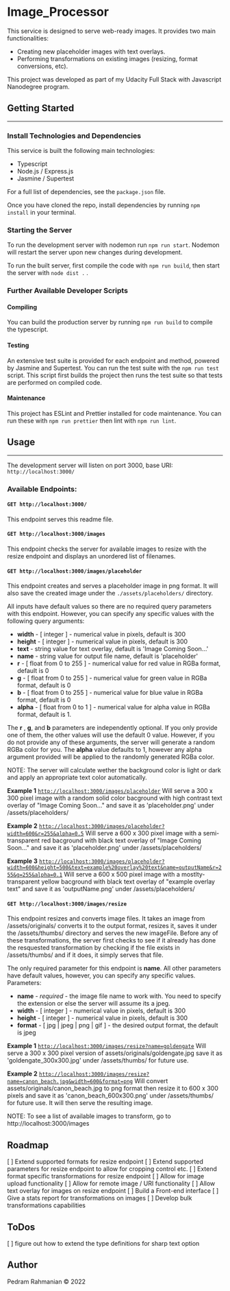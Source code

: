 # Image_Processor

This service is designed to serve web-ready images. It provides two main functionalities:
- Creating new placeholder images with text overlays.
- Performing transformations on existing images (resizing, format conversions, etc).

This project was developed as part of my Udacity Full Stack with Javascript Nanodegree program.


## Getting Started
---

### Install Technologies and Dependencies
This service is built the following main technologies:
* Typescript
* Node.js / Express.js
* Jasmine / Supertest

For a full list of dependencies, see the  `package.json` file.

Once you have cloned the repo, install dependencies by running `npm install` in your terminal.

### Starting the Server
To run the development server with nodemon run `npm run start`. Nodemon will restart the server upon new changes during development.

To run the built server, first compile the code with `npm run build`,
then start the server with `node dist .` .

### Further Available Developer Scripts
#### Compiling
You can build the production server by running `npm run build` to compile the typescript.

#### Testing
An extensive test suite is provided for each endpoint and method, powered by Jasmine and Supertest. You can run the test suite with the `npm run test` script. This script first builds the project then runs the test suite so that tests are performed on compiled code.

#### Maintenance
This project has ESLint and Prettier installed for code maintenance. You can run these with `npm run prettier` then lint with `npm run lint`.


## Usage
---
The development server will listen on port 3000, base URI:
`http://localhost:3000/`

### Available Endpoints:
#### `GET http://localhost:3000/` 
This endpoint serves this readme file.


#### `GET http://localhost:3000/images` 
This endpoint checks the server for available images to resize with the resize endpoint and displays an unordered list of filenames.


#### `GET http://localhost:3000/images/placeholder`
This endpoint creates and serves a placeholder image in png format. It will also save the created image under the `./assets/placeholders/` directory.

All inputs have default values so there are no required query parameters with this endpoint. However, you can specify any specific values with the following query arguments:
* **width** - [ integer ] - numerical value in pixels, default is 300
* **height** - [ integer ] - numerical value in pixels, default is 300
* **text** - string value for text overlay, default is 'Image Coming Soon...'
* **name** - string value for output file name, default is 'placeholder'
* **r** - [ float from 0 to 255 ] - numerical value for red value in RGBa format, default is 0
* **g** - [ float from 0 to 255 ] - numerical value for green value in RGBa format, default is 0
* **b** - [ float from 0 to 255 ] - numerical value for blue value in RGBa format, default is 0
* **alpha** - [ float from 0 to 1 ] - numerical value for alpha value in RGBa format, default is 1.

The **r** , **g**, and **b** parameters are independently optional. If you only provide one of them, the other values will use the default 0 value. However, if you do not provide any of these arguments, the server will generate a random RGBa color for you. The **alpha** value defaults to 1, however any alpha argument provided will be applied to the randomly generated RGBa color. 

NOTE: The server will calculate wether the background color is light or dark and apply an appropriate text color automatically.

**Example 1**
[`http://localhost:3000/images/placeholder`](http://localhost:3000/images/placeholder)
Will serve a 300 x 300 pixel image with a random solid color bacground with high contrast text overlay of "Image Coming Soon..." and save it as 'placeholder.png' under /assets/placeholders/  

**Example 2**
[`http://localhost:3000/images/placeholder?width=600&r=255&alpha=0.5`](http://localhost:3000/images/placeholder?width=600&r=255&alpha=0.5)
Will serve a 600 x 300 pixel image with a semi-transparent red bacground with black text overlay of "Image Coming Soon..." and save it as 'placeholder.png' under /assets/placeholders/  

**Example 3**
[`http://localhost:3000/images/placeholder?width=600&height=500&text=example%20overlay%20text&name=outputName&r=255&g=255&alpha=0.1`](http://localhost:3000/images/placeholder?width=600&height=500&text=example%20overlay%20text&name=outputName&r=255&g=255&alpha=0.1)
Will serve a 600 x 500 pixel image with a mostlty-transparent yellow bacground with black text overlay of "example overlay text" and save it as 'outputName.png' under /assets/placeholders/


#### `GET http://localhost:3000/images/resize`
This endpoint resizes and converts image files. It takes an image from /assets/originals/ converts it to the output format, resizes it, saves it under the /assets/thumbs/ directory and serves the new imageFile. Before any of these transformations, the server first checks to see if it already has done the resquested transformation by checking if the file exists in /assets/thumbs/ and if it does, it simply serves that file.

The only required parameter for this endpoint is **name**. All other parameters have default values, however, you can specify any specific values. Parameters:
* **name** - *required* - the image file name to work with. You need to specify the extension or else the server will assume its a jpeg.
* **width** - [ integer ] - numerical value in pixels, default is 300
* **height** - [ integer ] - numerical value in pixels, default is 300
* **format** - [ jpg | jpeg | png | gif ] - the desired output format, the default is jpeg

**Example 1**
[`http://localhost:3000/images/resize?name=goldengate`](http://localhost:3000/images/resize?name=goldengate)
Will serve a 300 x 300 pixel version of assets/originals/goldengate.jpg save it as 'goldengate_300x300.jpg' under /assets/thumbs/ for future use.

**Example 2**
[`http://localhost:3000/images/resize?name=canon_beach.jpg&width=600&format=png`](http://localhost:3000/images/resize?name=canon_beach.jpg&width=600&format=png)
Will convert assets/originals/canon_beach.jpg to png format then resize it to 600 x 300 pixels and save it as 'canon_beach_600x300.png' under /assets/thumbs/ for future use. It will then serve the resulting image.

NOTE: To see a list of available images to transform, go to http://localhost:3000/images



## Roadmap
[ ] Extend supported formats for resize endpoint
[ ] Extend supported parameters for resize endpoint to allow for cropping control etc.
[ ] Extend format specific transformations for resize endpoint
[ ] Allow for image upload functionality
[ ] Allow for remote image / URI functionality
[ ] Allow text overlay for images on resize endpoint
[ ] Build a Front-end interface
[ ] Give a stats report for transformations on images
[ ] Develop bulk transformations capabilities

## ToDos
[ ] figure out how to extend the type definitions for sharp text option

## Author
Pedram Rahmanian
&copy; 2022